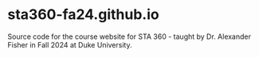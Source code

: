 # sta360-fa24.github.io

Source code for the course website for STA 360 - taught by Dr. Alexander Fisher in Fall 2024 at Duke University.
